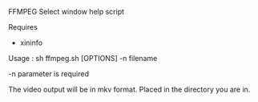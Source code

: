 FFMPEG Select window help script

Requires 
* xininfo 


Usage : 
sh ffmpeg.sh [OPTIONS] -n filename 

-n parameter is required

The video output will be in mkv format. Placed in the directory you are in. 
